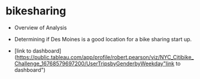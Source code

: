 # bikesharing

 - Overview of Analysis 
 - Determining if Des Moines is a good location for a bike sharing start up.
 
 - [link to dashboard] (https://public.tableau.com/app/profile/robert.pearson/viz/NYC_Citibike_Challenge_16768579697200/UserTripsbyGenderbyWeekday"link to dashboard")
